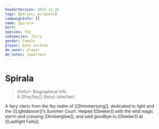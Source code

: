 ```yaml
---
headerVersion: 2023.11.25
tags: [person, pc/guest]
campaignInfo: []
name: Spirala
born:
species: fey
subspecies: fairy
gender: female
player: Kate Sackton
dm_owner: player
dm_notes: important
---
```

# Spirala
>[!info]+ Biographical Info  
> A [[Fey|fey]] (fairy) (she/her)

A fairy cleric from the fey realm of [[Shimmersong]], dedicated to light and the [[Lightdancer]]’s Summer Court. Helped [[Seeker]] with the wild magic storm and crossing [[Amberglow]], and said goodbye to [[Seeker]] at [[Lastlight Falls]].